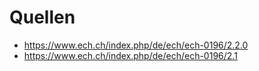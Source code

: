 # Quellen
- https://www.ech.ch/index.php/de/ech/ech-0196/2.2.0
- https://www.ech.ch/index.php/de/ech/ech-0196/2.1
